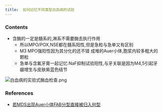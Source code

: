 ```yaml
---
title:  如何记忆不同类型白血病的试验
--- 
```


### Contents
- 含酶的一定是髓系的,淋系不需要酶去执行作用
  - 所以MPO/POX,NSE都在髓系阳性,但是急粒与急单又有区别
  - M3 MPO强阳性因为其分化的还不错 成堆的Auer小体,胞浆内较多粗大的颗粒
  - 急单与含氟牙膏一起记忆:NaF抑制试验阳性,与牙关联是因为M4,5引起牙龈增生与皮肤紫蓝色结节
  

![白血病的实验式酶血检查.png](/note-images/白血病的实验式酶血检查.png)

### References
- [若MDS出现Auer小体FAB分型直接被归入何型](/若MDS出现Auer小体FAB分型直接被归入何型)
